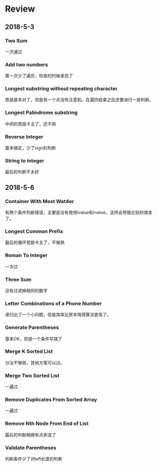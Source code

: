# Review

## 2018-5-3

### Two Sum

一次通过

### Add two numbers

第一次少了遍历，检查的时候发现了

### Longest substring without repeating character

思路基本对了，但是有一个点没有注意到。在遍历结束之后还要进行一层判断。

### Longest Palindrome substring

中间的思路卡主了，还不熟

### Reverse Integer

基本搞定，少了sign的判断

### String to integer

最后的判断不太好

## 2018-5-6

### Container With Most Wat4er

有两个条件判断错误，主要是没有使用lvalue和rvalue，这样会导致比较的值变了。

### Longest Common Prefix

最后的循环思路卡主了，不够熟

### Roman To Integer

一次过

### Three Sum

没有过滤掉相同的数字

### Letter Combinations of a Phone Number

递归出了一个小问题，但是效率比原本用得算法更高了。

### Generate Parentheses

基本OK，但是一个条件写错了

### Merge K Sorted List

分治不够熟，其他方案可以过。

### Merge Two Sorted List

一遍过

### Remove Duplicates From Sorted Array

一遍过

### Remove Nth Node From End of List

最后的判断稍微有点弄混了

### Validate Parentheses

判断条件少了对left长度的判断